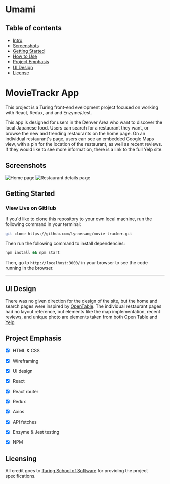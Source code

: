 
# Umami

## Table of contents
* [Intro](#MovieTrackr-App)
* [Screenshots](#Screenshots)
* [Getting Started](#Getting-Started)
* [How to Use](#How-to-Use)
* [Project Emphasis](#Project-Emphasis)
* [UI Design](#UI-Design)
* [License](#License)


# MovieTrackr App

This project is a Turing front-end evelopment project focused on working with React, Redux, and and Enzyme/Jest.

This app is designed for users in the Denver Area who want to discover the local Japanese food. Users can search for a restaurant they want, or browse the new and trending restaurants on the home page. On an individual restaurant's page, users can see an embedded Google Maps view, with a pin for the location of the restaurant, as well as recent reviews. If they would like to see more information, there is a link to the full Yelp site.

## Screenshots

![Home page](https://i.imgur.com/NGbEcsn.png)
![Restaurant details page](https://i.imgur.com/zOu0WSK.png)


## Getting Started

### View Live on GitHub

If you'd like to clone this repository to your own local machine, run the following command in your terminal:

```bash
git clone https://github.com/lynnerang/movie-tracker.git
```

Then run the following command to install dependencies:

```bash
npm install && npm start
```

Then, go to `http://localhost:3000/` in your browser to see the code running in the browser.

---

## UI Design

There was no given direction for the design of the site, but the home and search pages were inspired by [OpenTable](https://www.opentable.com/). The individual restaurant pages had no layout reference, but elements like the map implementation, recent reviews, and unique photo are elements taken from both Open Table and [Yelp](https://www.yelp.com/)

## Project Emphasis


- [x] HTML & CSS 
- [x] Wireframing
- [x] UI design
- [x] React
- [x] React router
- [x] Redux
- [x] Axios
- [x] API fetches
- [x] Enzyme & Jest testing
- [x] NPM


## Licensing

All credit goes to <a href="turing.io">Turing School of Software</a> for providing the project specifications.
